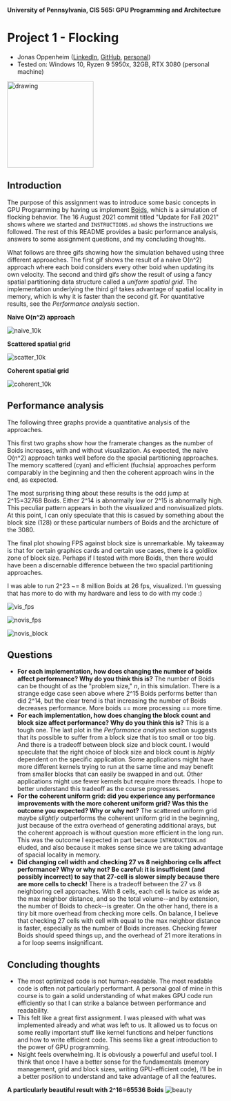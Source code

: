 **University of Pennsylvania, CIS 565: GPU Programming and Architecture**
# Project 1 - Flocking

* Jonas Oppenheim ([LinkedIn](https://www.linkedin.com/in/jonasoppenheim/), [GitHub](https://github.com/oppenheimj/), [personal](http://www.jonasoppenheim.com/))
* Tested on: Windows 10, Ryzen 9 5950x, 32GB, RTX 3080 (personal machine)

<a href="https://half-life.fandom.com/wiki/Boid"><img src="images/boid.png" alt="drawing" width="200"/></a>

## Introduction
The purpose of this assignment was to introduce some basic concepts in GPU Programming by having us implement [Boids](https://en.wikipedia.org/wiki/Boids), which is a simulation of flocking behavior. The 16 August 2021 commit titled "Update for Fall 2021" shows where we started and `INSTRUCTIONS.md` shows the instructions we followed. The rest of this README provides a basic performance analysis, answers to some assignment questions, and my concluding thoughts.

What follows are three gifs showing how the simulation behaved using three different approaches. The first gif shows the result of a naive O(n^2) approach where each boid considers every other boid when updating its own velocity. The second and third gifs show the result of using a fancy spatial partitioning data structure called a _uniform spatial grid_. The implementation underlying the third gif takes advantage of spatial locality in memory, which is why it is faster than the second gif. For quantitative results, see the _Performance analysis_ section.

**Naive O(n^2) approach**

![naive_10k](images/naive_10k.gif)

**Scattered spatial grid**

![scatter_10k](images/scatter_10k.gif)

**Coherent spatial grid**

![coherent_10k](images/coherent_10k.gif)

## Performance analysis

The following three graphs provide a quantitative analysis of the approaches.

This first two graphs show how the framerate changes as the number of Boids increases, with and without visualization. As expected, the naive O(n^2) approach tanks well before do the spacial partitioning approaches. The memory scattered (cyan) and efficient (fuchsia) approaches perform comparably in the beginning and then the coherent approach wins in the end, as expected.

The most surprising thing about these results is the odd jump at 2^15=32768 Boids. Either 2^14 is abnormally low or 2^15 is abnormally high. This peculiar pattern appears in both the visualized and nonvisualized plots. At this point, I can only speculate that this is casued by something about the block size (128) or these particular numbers of Boids and the archicture of the 3080.

The final plot showing FPS against block size is unremarkable. My takeaway is that for certain graphics cards and certain use cases, there is a goldilox zone of block size. Perhaps if I tested with more Boids, then there would have been a discernable difference between the two spacial partitioning approaches.

I was able to run 2^23 ~= 8 million Boids at 26 fps, visualized. I'm guessing that has more to do with my hardware and less to do with my code :)

![vis_fps](images/vis_fps.png)

![novis_fps](images/novis_fps.png)

![novis_block](images/novis_block.png)

## Questions
- **For each implementation, how does changing the number of boids affect performance? Why do you think this is?** The number of Boids can be thought of as the "problem size," $n$, in this simulation. There is a strange edge case seen above where 2^15 Boids performs better than did 2^14, but the clear trend is that increasing the number of Boids decreases performance. More boids == more processing == more time.
- **For each implementation, how does changing the block count and block size affect performance? Why do you think this is?** This is a tough one. The last plot in the _Performance analysis_ section suggests that its possible to suffer from a block size that is too small or too big. And there is a tradeoff between block size and block count. I would speculate that the right choice of block size and block count is _highly_ dependent on the specific application. Some applications might have more different kernels trying to run at the same time and may benefit from smaller blocks that can easily be swapped in and out. Other applications might use fewer kernels but require more threads. I hope to better understand this tradeoff as the course progresses.
- **For the coherent uniform grid: did you experience any performance improvements with the more coherent uniform grid? Was this the outcome you expected? Why or why not?** The scattered uniform grid maybe _slightly_ outperforms the coherent uniform grid in the beginning, just because of the extra overhead of generating additional arays, but the coherent approach is without question more efficient in the long run. This was the outcome I expected in part because `INTRODUCTION.md` eluded, and also because it makes sense since we are taking advantage of spacial locality in memory.
- **Did changing cell width and checking 27 vs 8 neighboring cells affect performance? Why or why not? Be careful: it is insufficient (and possibly incorrect) to say that 27-cell is slower simply because there are more cells to check!** There is a tradeoff between the 27 vs 8 neighboring cell approaches. With 8 cells, each cell is twice as wide as the max neighbor distance, and so the total volume--and by extension, the number of Boids to check--is greater. On the other hand, there is a tiny bit more overhead from checking more cells. On balance, I believe that checking 27 cells with cell with equal to the max neighbor distance is faster, especially as the number of Boids increases. Checking fewer Boids should speed things up, and the overhead of 21 more iterations in a for loop seems insignificant.

## Concluding thoughts
- The most optimized code is not human-readable. The most readable code is often not particularly performant. A personal goal of mine in this course is to gain a solid understanding of what makes GPU code run efficiently so that I can strike a balance between performance and readability.
- This felt like a great first assignment. I was pleased with what was implemented already and what was left to us. It allowed us to focus on some really important stuff like kernel functions and helper functions and how to write efficient code. This seems like a great introduction to the power of GPU programming.
- Nsight feels overwhelming. It is obviously a powerful and useful tool. I think that once I have a better sense for the fundamentals (memory management, grid and block sizes, writing GPU-efficient code), I'll be in a better position to understand and take advantage of all the features.

**A particularly beautiful result with 2^16=65536 Boids**
![beauty](images/beauty.gif)